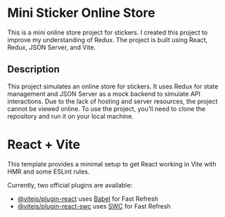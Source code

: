 # Mini Sticker Online Store

This is a mini online store project for stickers. I created this project to improve my understanding of Redux. The project is built using React, Redux, JSON Server, and Vite.

## Description

This project simulates an online store for stickers. It uses Redux for state management and JSON Server as a mock backend to simulate API interactions. Due to the lack of hosting and server resources, the project cannot be viewed online. To use the project, you'll need to clone the repository and run it on your local machine.
# React + Vite

This template provides a minimal setup to get React working in Vite with HMR and some ESLint rules.

Currently, two official plugins are available:

- [@vitejs/plugin-react](https://github.com/vitejs/vite-plugin-react/blob/main/packages/plugin-react/README.md) uses [Babel](https://babeljs.io/) for Fast Refresh
- [@vitejs/plugin-react-swc](https://github.com/vitejs/vite-plugin-react-swc) uses [SWC](https://swc.rs/) for Fast Refresh
